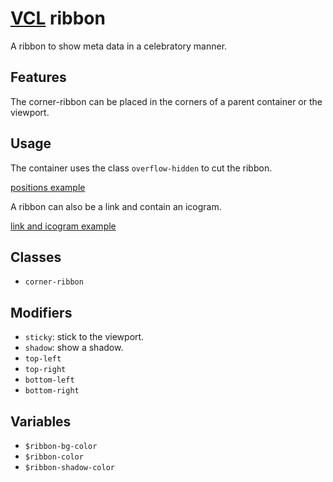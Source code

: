# [VCL](https://vcl.github.io/vcl/) ribbon

A ribbon to show meta data in a celebratory manner.

## Features

The corner-ribbon can be placed in the corners of a parent container or the
viewport.

## Usage

The container uses the class `overflow-hidden` to cut the ribbon.

[positions example](/demo/example-corner-positions.html)

A ribbon can also be a link and contain an icogram.

[link and icogram example](/demo/example-link.html)

## Classes

- `corner-ribbon`

## Modifiers

- `sticky`: stick to the viewport.
- `shadow`: show a shadow.
- `top-left`
- `top-right`
- `bottom-left`
- `bottom-right`

## Variables

- `$ribbon-bg-color`
- `$ribbon-color`
- `$ribbon-shadow-color`
